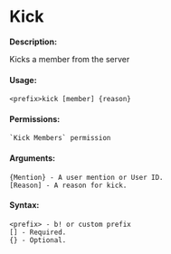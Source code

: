 # Kick

**Description:**

Kicks a member from the server

#### Usage:

```
<prefix>kick [member] {reason}
```

#### Permissions:

```
`Kick Members` permission
```

#### Arguments:

```
{Mention} - A user mention or User ID.
[Reason] - A reason for kick.
```

#### Syntax:

```
<prefix> - b! or custom prefix
[] - Required.
{} - Optional.
```
